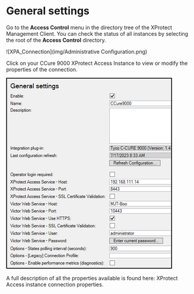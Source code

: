 # General settings

Go to the **Access Control** menu in the directory tree of the XProtect Management Client. You can check the status of all instances by selecting the root of the **Access Control** directory.

![XPA_Connection](img/Administrative Configuration.png)

Click on your CCure 9000 XProtect Access Instance to view or modify the properties of the connection.

![XPA_General_Settings](img/CX.14gensets.png)

A full description of all the properties available is found here: XProtect Access instance connection properties.